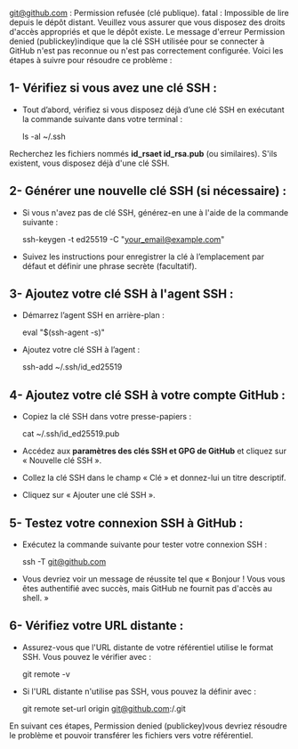 git@github.com : Permission refusée (clé publique). fatal : Impossible de lire depuis le dépôt distant. Veuillez vous assurer que vous disposez des droits d'accès appropriés et que le dépôt existe.
Le message d'erreur Permission denied (publickey)indique que la clé SSH utilisée pour se connecter à GitHub n'est pas reconnue ou n'est pas correctement configurée. Voici les étapes à suivre pour résoudre ce problème :

## 1- Vérifiez si vous avez une clé SSH :

- Tout d’abord, vérifiez si vous disposez déjà d’une clé SSH en exécutant la commande suivante dans votre terminal :

	ls -al ~/.ssh

Recherchez les fichiers nommés **id_rsaet id_rsa.pub** (ou similaires). S'ils existent, vous disposez déjà d'une clé SSH.

## 2- Générer une nouvelle clé SSH (si nécessaire) :

- Si vous n'avez pas de clé SSH, générez-en une à l'aide de la commande suivante :

	ssh-keygen -t ed25519 -C "your_email@example.com"

- Suivez les instructions pour enregistrer la clé à l’emplacement par défaut et définir une phrase secrète (facultatif).

## 3- Ajoutez votre clé SSH à l'agent SSH :

- Démarrez l’agent SSH en arrière-plan :

	eval "$(ssh-agent -s)"

- Ajoutez votre clé SSH à l’agent :

	ssh-add ~/.ssh/id_ed25519

## 4- Ajoutez votre clé SSH à votre compte GitHub :

- Copiez la clé SSH dans votre presse-papiers :

	cat ~/.ssh/id_ed25519.pub

- Accédez aux **paramètres des clés SSH et GPG de GitHub** et cliquez sur « Nouvelle clé SSH ».

- Collez la clé SSH dans le champ « Clé » et donnez-lui un titre descriptif.

- Cliquez sur « Ajouter une clé SSH ».

## 5- Testez votre connexion SSH à GitHub :

- Exécutez la commande suivante pour tester votre connexion SSH :

	ssh -T git@github.com

- Vous devriez voir un message de réussite tel que « Bonjour ! Vous vous êtes authentifié avec succès, mais GitHub ne fournit pas d'accès au shell. »

## 6- Vérifiez votre URL distante :

- Assurez-vous que l'URL distante de votre référentiel utilise le format SSH. Vous pouvez le vérifier avec :

	git remote -v

- Si l'URL distante n'utilise pas SSH, vous pouvez la définir avec :



	git remote set-url origin git@github.com:<username>/<repository>.git

En suivant ces étapes, Permission denied (publickey)vous devriez résoudre le problème et pouvoir transférer les fichiers vers votre référentiel.
